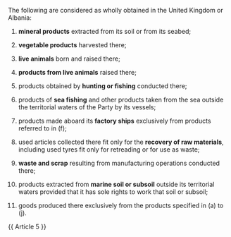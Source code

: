 The following are considered as wholly obtained in the United Kingdom or Albania:

1. **mineral products** extracted from its soil or from its seabed;

2. **vegetable products** harvested there;

3. **live animals** born and raised there;

4. **products from live animals** raised there;

5. products obtained by **hunting or fishing** conducted there;

6. products of **sea fishing** and other products taken from the sea outside the territorial waters of the Party by its vessels;

7. products made aboard its **factory ships** exclusively from products referred to in (f);

8. used articles collected there fit only for the **recovery of raw materials**, including used tyres fit only for retreading or for use as waste;

9. **waste and scrap** resulting from manufacturing operations conducted there;

10. products extracted from **marine soil or subsoil** outside its territorial waters provided that it has sole rights to work that soil or subsoil;

11. goods produced there exclusively from the products specified in (a) to (j).

{{ Article 5 }}
